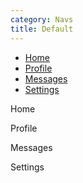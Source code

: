 ```yaml
---
category: Navs
title: Default
---
```

  <div role="tabpanel">
    <ul class="nav nav-tabs" role="tablist">
      <li class="nav-item">
        <a class="nav-link active" href="#home1" role="tab" data-toggle="tab">Home</a>
      </li>
      <li class="nav-item">
        <a class="nav-link" href="#profile1" role="tab" data-toggle="tab">Profile</a>
      </li>
      <li class="nav-item">
        <a class="nav-link" href="#messages10" role="tab" data-toggle="tab">Messages</a>
      </li>
      <li class="nav-item">
        <a class="nav-link" href="#settings1" role="tab" data-toggle="tab">Settings</a>
      </li>
    </ul>
    <div class="tab-content tab-bump">
      <div role="tabpanel" class="tab-pane active" id="home1">
        <p class="lead">Home</p>
      </div>
      <div role="tabpanel" class="tab-pane" id="profile1">
        <p class="lead">Profile</p>
      </div>
      <div role="tabpanel" class="tab-pane" id="messages10">
        <p class="lead">Messages</p>
      </div>
      <div role="tabpanel" class="tab-pane" id="settings1">
        <p class="lead">Settings</p>
      </div>
    </div>
  </div>
